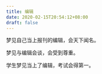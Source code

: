 ```yaml
---
title: 编辑
date: 2020-02-15T20:54:12+08:00
draft: false
---
```


梦见自己当上报刊的编辑，会天下闻名。


梦见与编辑会谈，会受到尊重。


学生梦见当上了编辑，考试会得第一。
